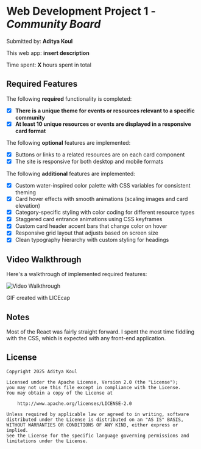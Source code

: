 # Web Development Project 1 - *Community Board*

Submitted by: **Aditya Koul**

This web app: **insert description**

Time spent: **X** hours spent in total

## Required Features

The following **required** functionality is completed:

- [x] **There is a unique theme for events or resources relevant to a specific community**
- [x] **At least 10 unique resources or events are displayed in a responsive card format**

The following **optional** features are implemented:

- [x] Buttons or links to a related resources are on each card component
- [x] The site is responsive for both desktop and mobile formats

The following **additional** features are implemented:

* [x] Custom water-inspired color palette with CSS variables for consistent theming
* [x] Card hover effects with smooth animations (scaling images and card elevation)
* [x] Category-specific styling with color coding for different resource types
* [x] Staggered card entrance animations using CSS keyframes
* [x] Custom card header accent bars that change color on hover
* [x] Responsive grid layout that adjusts based on screen size
* [x] Clean typography hierarchy with custom styling for headings

## Video Walkthrough

Here's a walkthrough of implemented required features:

<img src='/src/assets/recording.gif' title='Video Walkthrough' width='' alt='Video Walkthrough' />

GIF created with LICEcap  

## Notes

Most of the React was fairly straight forward. I spent the most time fiddling with the CSS, which is expected with any front-end application.

## License

    Copyright 2025 Aditya Koul

    Licensed under the Apache License, Version 2.0 (the "License");
    you may not use this file except in compliance with the License.
    You may obtain a copy of the License at

        http://www.apache.org/licenses/LICENSE-2.0

    Unless required by applicable law or agreed to in writing, software
    distributed under the License is distributed on an "AS IS" BASIS,
    WITHOUT WARRANTIES OR CONDITIONS OF ANY KIND, either express or implied.
    See the License for the specific language governing permissions and
    limitations under the License.